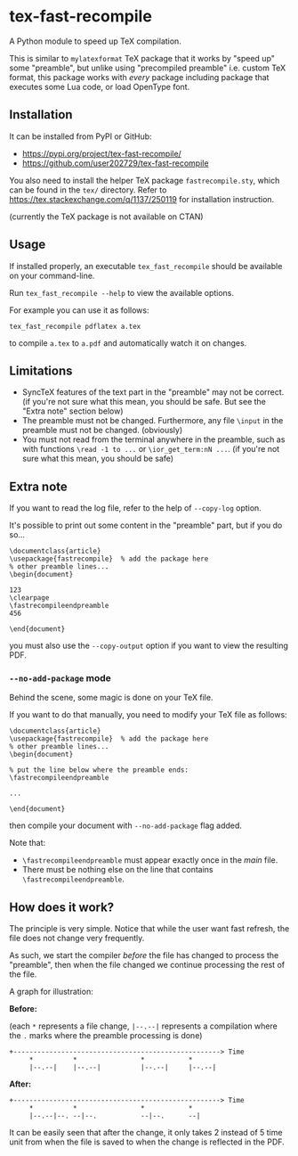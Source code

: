 # tex-fast-recompile

A Python module to speed up TeX compilation.

This is similar to `mylatexformat` TeX package that it works by "speed up" some "preamble",
but unlike using "precompiled preamble" i.e. custom TeX format,
this package works with *every* package including package that executes some Lua code, or load OpenType font.

## Installation

It can be installed from PyPI or GitHub:

* https://pypi.org/project/tex-fast-recompile/
* https://github.com/user202729/tex-fast-recompile

You also need to install the helper TeX package `fastrecompile.sty`, which can be found in the `tex/` directory.
Refer to https://tex.stackexchange.com/q/1137/250119 for installation instruction.

(currently the TeX package is not available on CTAN)


## Usage

If installed properly, an executable `tex_fast_recompile` should be available on your command-line.

Run `tex_fast_recompile --help` to view the available options.

For example you can use it as follows:

```
tex_fast_recompile pdflatex a.tex
```

to compile `a.tex` to `a.pdf` and automatically watch it on changes.

## Limitations

* SyncTeX features of the text part in the "preamble" may not be correct. (if you're not sure what this mean, you should be safe. But see the "Extra note" section below)
* The preamble must not be changed. Furthermore, any file `\input` in the preamble must not be changed. (obviously)
* You must not read from the terminal anywhere in the preamble, such as with functions `\read -1 to ...` or `\ior_get_term:nN ...`.
(if you're not sure what this mean, you should be safe)


## Extra note

If you want to read the log file, refer to the help of `--copy-log` option.

It's possible to print out some content in the "preamble" part, but if you do so...

```
\documentclass{article}
\usepackage{fastrecompile}  % add the package here
% other preamble lines...
\begin{document}

123
\clearpage
\fastrecompileendpreamble
456

\end{document}
```

you must also use the `--copy-output` option if you want to view the resulting PDF.

### `--no-add-package` mode

Behind the scene, some magic is done on your TeX file.

If you want to do that manually, you need to modify your TeX file as follows:

```
\documentclass{article}
\usepackage{fastrecompile}  % add the package here
% other preamble lines...
\begin{document}

% put the line below where the preamble ends:
\fastrecompileendpreamble

...

\end{document}
```

then compile your document with `--no-add-package` flag added.

Note that:

* `\fastrecompileendpreamble` must appear exactly once in the *main* file.
* There must be nothing else on the line that contains `\fastrecompileendpreamble`.


## How does it work?

The principle is very simple. Notice that while the user want fast refresh, the file does not change very frequently.

As such, we start the compiler _before_ the file has changed to process the "preamble", then when the file changed we
continue processing the rest of the file.

A graph for illustration:

**Before:**

(each `*` represents a file change, `|--.--|` represents a compilation where the `.` marks where the preamble processing is done)

```
+----------------------------------------------------> Time
     *          *                *           *
     |--.--|    |--.--|          |--.--|     |--.--|
```

**After:**

```
+----------------------------------------------------> Time
     *          *                *           *
     |--.--|--. --|--.           --|--.      --|
```

It can be easily seen that after the change, it only takes 2 instead of 5 time unit
from when the file is saved to when the change is reflected in the PDF.
